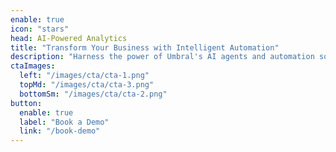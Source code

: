 ```yaml
---
enable: true
icon: "stars"
head: AI-Powered Analytics
title: "Transform Your Business with Intelligent Automation"
description: "Harness the power of Umbral's AI agents and automation solutions to streamline processes, enhance customer experiences, and drive growth across your organization."
ctaImages:
  left: "/images/cta/cta-1.png"
  topMd: "/images/cta/cta-3.png"
  bottomSm: "/images/cta/cta-2.png"
button:
  enable: true
  label: "Book a Demo"
  link: "/book-demo"
---
```

